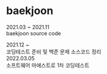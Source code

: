 # baekjoon

2021.03 ~ 2021.11   
baekjoon source code   

2021.12 ~    
코딩테스트 준비 및 백준 문제 소스코드 정리
<br>
2022.03.05<br>
소프트웨어 마에스트로 1차 코딩테스트 <br>
